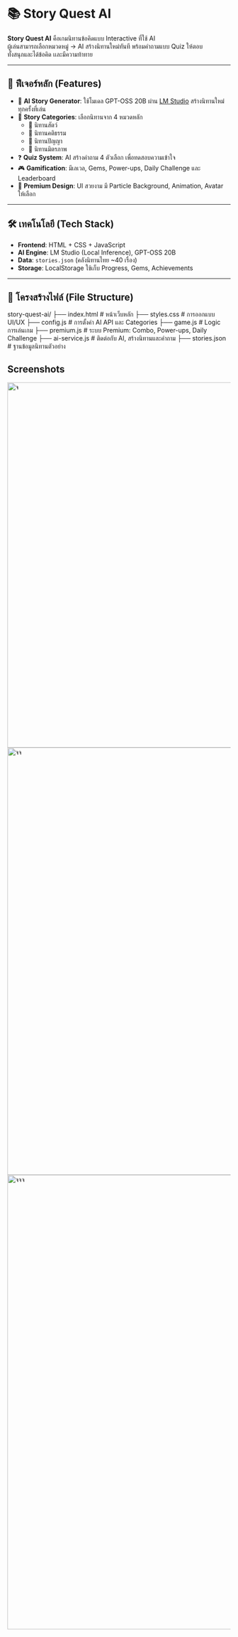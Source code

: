 # 📚 Story Quest AI

**Story Quest AI** คือเกมนิทานข้อคิดแบบ Interactive ที่ใช้ AI  
ผู้เล่นสามารถเลือกหมวดหมู่ → AI สร้างนิทานใหม่ทันที พร้อมคำถามแบบ Quiz ให้ตอบ  
ทั้งสนุกและได้ข้อคิด เเละมีความท้าทาย

---

## 🚀 ฟีเจอร์หลัก (Features)
- 🤖 **AI Story Generator**: ใช้โมเดล GPT-OSS 20B ผ่าน [LM Studio](https://lmstudio.ai) สร้างนิทานใหม่ทุกครั้งที่เล่น  
- 📂 **Story Categories**: เลือกนิทานจาก 4 หมวดหลัก  
  - 🦊 นิทานสัตว์  
  - 🧚 นิทานคติธรรม  
  - 🦉 นิทานปัญญา  
  - 👫 นิทานมิตรภาพ  
- ❓ **Quiz System**: AI สร้างคำถาม 4 ตัวเลือก เพื่อทดสอบความเข้าใจ  
- 🎮 **Gamification**: มีเลเวล, Gems, Power-ups, Daily Challenge และ Leaderboard  
- 🎨 **Premium Design**: UI สวยงาม มี Particle Background, Animation, Avatar ให้เลือก  

---

## 🛠️ เทคโนโลยี (Tech Stack)
- **Frontend**: HTML + CSS + JavaScript  
- **AI Engine**: LM Studio (Local Inference), GPT-OSS 20B  
- **Data**: `stories.json` (คลังนิทานไทย ~40 เรื่อง)  
- **Storage**: LocalStorage ใช้เก็บ Progress, Gems, Achievements  

---

## 📂 โครงสร้างไฟล์ (File Structure)
story-quest-ai/
├── index.html # หน้าเว็บหลัก
├── styles.css # การออกแบบ UI/UX
├── config.js # การตั้งค่า AI API และ Categories
├── game.js # Logic การเล่นเกม
├── premium.js # ระบบ Premium: Combo, Power-ups, Daily Challenge
├── ai-service.js # ติดต่อกับ AI, สร้างนิทานและคำถาม
├── stories.json # ฐานข้อมูลนิทานตัวอย่าง

## Screenshots
<img width="1512" height="822" alt="จ" src="https://github.com/user-attachments/assets/fb5c3209-0a15-453d-8011-77189a0a3e4f" />

<img width="1358" height="962" alt="จจ" src="https://github.com/user-attachments/assets/184856a0-f5d8-4ade-802b-da878f556e15" />

<img width="1901" height="1023" alt="จจจ" src="https://github.com/user-attachments/assets/b9fcd8c7-02ad-4886-91ee-4c2ff6570c25" />


